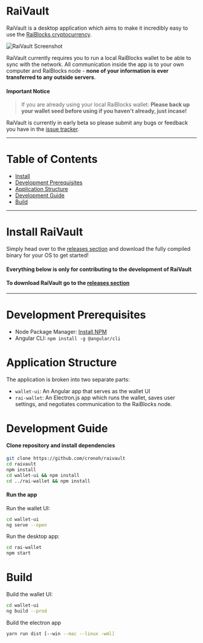 # RaiVault

RaiVault is a desktop application which aims to make it incredibly easy to use the [RaiBlocks cryptocurrency](https://github.com/clemahieu/raiblocks).

![RaiVault Screenshot](https://raivault.s3-us-west-2.amazonaws.com/RaiVaultWallet.png)

RaiVault currently requires you to run a local RaiBlocks wallet to be able to sync with the network.  All communication inside the app is to your own computer and RaiBlocks node - **none of your information is ever transferred to any outside servers**.

#### Important Notice
> If you are already using your local RaiBlocks wallet: **Please back up your wallet seed before using if you haven't already, just incase!**

RaiVault is currently in early beta so please submit any bugs or feedback you have in the  [issue tracker](https://github.com/cronoh/raivault/issues/new).

___

# Table of Contents
* [Install](#install-raivault)
* [Development Prerequisites](#development-prerequisites)
* [Application Structure](#application-structure)
* [Development Guide](#development-guide)
* [Build](#build)

___

# Install RaiVault

Simply head over to the [releases section](https://github.com/cronoh/raivault/releases)  and download the fully compiled binary for your OS to get started!

#### Everything below is only for contributing to the development of RaiVault
#### To download RaiVault go to the [releases section](https://github.com/cronoh/raivault/releases)

___

# Development Prerequisites
- Node Package Manager: [Install NPM](https://www.npmjs.com/get-npm)
- Angular CLI: `npm install -g @angular/cli`

# Application Structure

The application is broken into two separate parts:

- `wallet-ui`: An Angular app that serves as the wallet UI
- `rai-wallet`: An Electron.js app which runs the wallet, saves user settings, and negotiates communication to the RaiBlocks node.

# Development Guide
#### Clone repository and install dependencies
```bash
git clone https://github.com/cronoh/raivault
cd raivault
npm install
cd wallet-ui && npm install
cd ../rai-wallet && npm install
```

#### Run the app

Run the wallet UI:
```bash
cd wallet-ui
ng serve --open
```

Run the desktop app:
```bash
cd rai-wallet
npm start
```

# Build
Build the wallet UI:
```bash
cd wallet-ui
ng build --prod
```

Build the electron app
```bash
yarn run dist [--win --mac --linux -wml]
```
